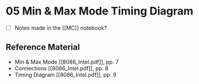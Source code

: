 # 05 Min & Max Mode Timing Diagram
* [ ] Notes made in the [[MC]] notebook?
 
 ## Reference Material
- Min & Max Mode [[8086_Intel.pdf]], pp. 7
- Connections [[8086_Intel.pdf]], pp. 8
- Timing Diagram [[8086_Intel.pdf]], pp. 9
